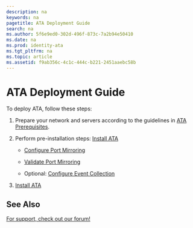 ```yaml
---
description: na
keywords: na
pagetitle: ATA Deployment Guide
search: na
ms.author: 5f6e9ed0-302d-496f-873c-7a2b94e50410
ms.date: na
ms.prod: identity-ata
ms.tgt_pltfrm: na
ms.topic: article
ms.assetid: f9ab356c-4c1c-444c-b221-2451aaebc58b
---
```

# ATA Deployment Guide
To deploy ATA, follow these steps:

1. Prepare your network and servers according to the guidelines in [ATA Prerequisites](../Topic/ATA_Prerequisites.md).

2. Perform pre-installation steps: [Install ATA](../Topic/Install_ATA.md)

   - [Configure Port Mirroring](../Topic/Configure_Port_Mirroring.md)

   - [Validate Port Mirroring](../Topic/Validate_Port_Mirroring.md)

   - Optional: [Configure Event Collection](../Topic/Configure_Event_Collection.md)

3. [Install ATA](../Topic/Install_ATA.md)

## See Also
[For support, check out our forum!](https://social.technet.microsoft.com/Forums/security/en-US/home?forum=mata)

